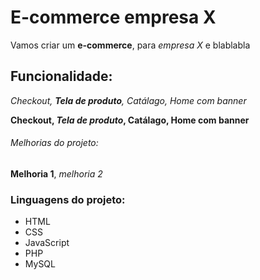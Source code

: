 # E-commerce empresa X

Vamos criar um **e-commerce**, para *empresa X* e blablabla

## Funcionalidade:

_Checkout, **Tela de produto**, Catálago, Home com banner_

**Checkout, _Tela de produto_, Catálago, Home com banner**

###### Melhorias do projeto:

__Melhoria 1__, _melhoria 2_ 


### Linguagens do projeto:

* HTML
* CSS
* JavaScript
* PHP
* MySQL